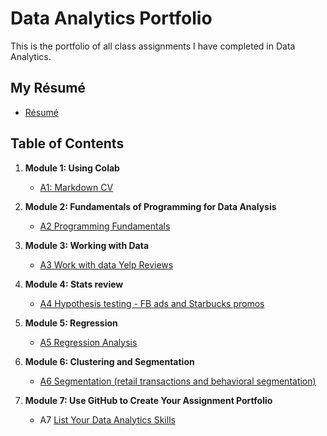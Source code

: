 # Data Analytics Portfolio
This is the portfolio of all class assignments I have completed in Data Analytics.

## My Résumé
- [Résumé](https://colab.research.google.com/drive/1xWXnIGqYVBeicNriBmeiZClxQGtkZ3uC?usp=sharing)

## Table of Contents
1. **Module 1: Using Colab**
   - [A1: Markdown CV](https://colab.research.google.com/drive/1xWXnIGqYVBeicNriBmeiZClxQGtkZ3uC?usp=sharing)
   
2. **Module 2: Fundamentals of Programming for Data Analysis**
   - [A2 Programming Fundamentals](https://colab.research.google.com/drive/1jpJgOOzqKSy8aZ7Fv2eJ8ltbx0L2BQdq?usp=sharing)
   
3. **Module 3: Working with Data**
   - [A3 Work with data Yelp Reviews](https://colab.research.google.com/drive/1CanphDGLRH19D74S8l7I-BxLA0Y0m8_m?usp=sharing)
  
4. **Module 4: Stats review**
   - [A4 Hypothesis testing - FB ads and Starbucks promos](https://colab.research.google.com/drive/1tMN5-5xN4CI9WiZbeDMuLyV6wwW7kT5L?usp=sharing)

5. **Module 5: Regression**
   - [A5 Regression Analysis](https://colab.research.google.com/drive/1en3GDgztb6PjQ5tbT-bmafVovVJ_-kKy?usp=sharing)

6. **Module 6: Clustering and Segmentation**
   - [A6 Segmentation (retail transactions and behavioral segmentation)](https://colab.research.google.com/drive/1ohU9LuLBx_dvw15CCl9E-iTW8tpbq96M?usp=sharing)
   
7. **Module 7: Use GitHub to Create Your Assignment Portfolio**
    - A7 [List Your Data Analytics Skills](https://github.com/vvalle829/Data_Analytics#readme)
